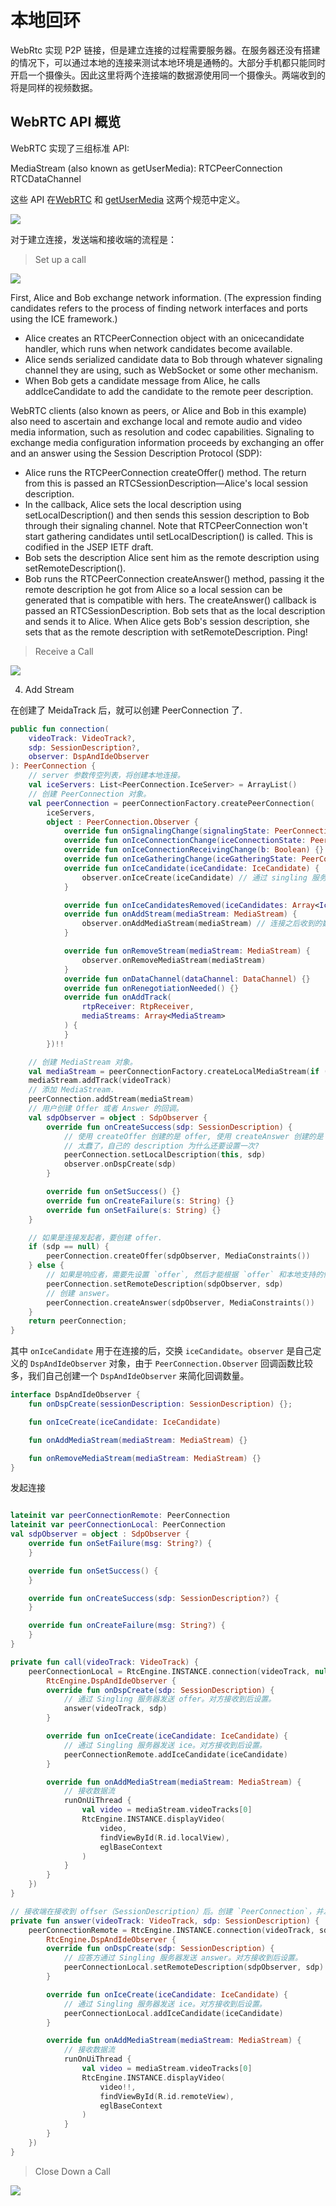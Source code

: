 # 本地回环

WebRtc 实现 P2P 链接，但是建立连接的过程需要服务器。在服务器还没有搭建的情况下，可以通过本地的连接来测试本地环境是通畅的。大部分手机都只能同时开启一个摄像头。因此这里将两个连接端的数据源使用同一个摄像头。两端收到的将是同样的视频数据。

## WebRTC API 概览

WebRTC 实现了三组标准 API:

MediaStream (also known as getUserMedia):
RTCPeerConnection
RTCDataChannel

这些 API 在[WebRTC](https://w3c.github.io/webrtc-pc/) 和 [getUserMedia](https://www.w3.org/TR/mediacapture-streams/) 这两个规范中定义。


![](images/WebRTCNativeAPIsDocument.png)


对于建立连接，发送端和接收端的流程是：
> Set up a call

![](images/WebRTCNativeAPIs_call.png)

First, Alice and Bob exchange network information. (The expression finding candidates refers to the process of finding network interfaces and ports using the ICE framework.)

- Alice creates an RTCPeerConnection object with an onicecandidate handler, which runs when network candidates become available.
- Alice sends serialized candidate data to Bob through whatever signaling channel they are using, such as WebSocket or some other mechanism.
- When Bob gets a candidate message from Alice, he calls addIceCandidate to add the candidate to the remote peer description.

WebRTC clients (also known as peers, or Alice and Bob in this example) also need to ascertain and exchange local and remote audio and video media information, such as resolution and codec capabilities. Signaling to exchange media configuration information proceeds by exchanging an offer and an answer using the Session Description Protocol (SDP):

- Alice runs the RTCPeerConnection createOffer() method. The return from this is passed an RTCSessionDescription—Alice's local session description.
- In the callback, Alice sets the local description using setLocalDescription() and then sends this session description to Bob through their signaling channel. Note that RTCPeerConnection won't start gathering candidates until setLocalDescription() is called. This is codified in the JSEP IETF draft.
- Bob sets the description Alice sent him as the remote description using setRemoteDescription().
- Bob runs the RTCPeerConnection createAnswer() method, passing it the remote description he got from Alice so a local session can be generated that is compatible with hers. The createAnswer() callback is passed an RTCSessionDescription. Bob sets that as the local description and sends it to Alice.
When Alice gets Bob's session description, she sets that as the remote description with setRemoteDescription.
Ping!


> Receive a Call

![](images/WebRTCNativeAPIs_receive.png)

4. Add Stream

在创建了 MeidaTrack 后，就可以创建 PeerConnection 了.

```kotlin
public fun connection(
    videoTrack: VideoTrack?,
    sdp: SessionDescription?,
    observer: DspAndIdeObserver
): PeerConnection {
    // server 参数传空列表，将创建本地连接。
    val iceServers: List<PeerConnection.IceServer> = ArrayList()
    // 创建 PeerConnection 对象。
    val peerConnection = peerConnectionFactory.createPeerConnection(
        iceServers,
        object : PeerConnection.Observer {
            override fun onSignalingChange(signalingState: PeerConnection.SignalingState) {}
            override fun onIceConnectionChange(iceConnectionState: PeerConnection.IceConnectionState) {}
            override fun onIceConnectionReceivingChange(b: Boolean) {}
            override fun onIceGatheringChange(iceGatheringState: PeerConnection.IceGatheringState) {}
            override fun onIceCandidate(iceCandidate: IceCandidate) {
                observer.onIceCreate(iceCandidate) // 通过 singling 服务器发送 ice。
            }

            override fun onIceCandidatesRemoved(iceCandidates: Array<IceCandidate>) {}
            override fun onAddStream(mediaStream: MediaStream) {
                observer.onAddMediaStream(mediaStream) // 连接之后收到的数据流。
            }

            override fun onRemoveStream(mediaStream: MediaStream) {
                observer.onRemoveMediaStream(mediaStream)
            }
            override fun onDataChannel(dataChannel: DataChannel) {}
            override fun onRenegotiationNeeded() {}
            override fun onAddTrack(
                rtpReceiver: RtpReceiver,
                mediaStreams: Array<MediaStream>
            ) {
            }
        })!!

    // 创建 MediaStream 对象。
    val mediaStream = peerConnectionFactory.createLocalMediaStream(if (sdp == null)  "offerMediaStream" else "answerMediaStream")
    mediaStream.addTrack(videoTrack)
    // 添加 MediaStream.
    peerConnection.addStream(mediaStream)
    // 用户创建 Offer 或者 Answer 的回调。
    val sdpObserver = object : SdpObserver {
        override fun onCreateSuccess(sdp: SessionDescription) {
            // 使用 createOffer 创建的是 offer, 使用 createAnswer 创建的是 answer.
            // 太蠢了，自己的 description 为什么还要设置一次?
            peerConnection.setLocalDescription(this, sdp)
            observer.onDspCreate(sdp)
        }

        override fun onSetSuccess() {}
        override fun onCreateFailure(s: String) {}
        override fun onSetFailure(s: String) {}
    }

    // 如果是连接发起者，要创建 offer.
    if (sdp == null) {
        peerConnection.createOffer(sdpObserver, MediaConstraints())
    } else {
        // 如果是响应者，需要先设置 `offer`, 然后才能根据 `offer` 和本地支持的情况，创建 `answer`。
        peerConnection.setRemoteDescription(sdpObserver, sdp)
        // 创建 answer。
        peerConnection.createAnswer(sdpObserver, MediaConstraints())
    }
    return peerConnection;
}
```

其中 `onIceCandidate` 用于在连接的后，交换 `iceCandidate`。`observer` 是自己定义的 `DspAndIdeObserver` 对象，由于 `PeerConnection.Observer` 回调函数比较多，我们自己创建一个 `DspAndIdeObserver` 来简化回调数量。

```kotlin
interface DspAndIdeObserver {
    fun onDspCreate(sessionDescription: SessionDescription) {};

    fun onIceCreate(iceCandidate: IceCandidate)

    fun onAddMediaStream(mediaStream: MediaStream) {}

    fun onRemoveMediaStream(mediaStream: MediaStream) {}
}
```
发起连接

```kotlin

lateinit var peerConnectionRemote: PeerConnection
lateinit var peerConnectionLocal: PeerConnection
val sdpObserver = object : SdpObserver {
    override fun onSetFailure(msg: String?) {
    }

    override fun onSetSuccess() {
    }

    override fun onCreateSuccess(sdp: SessionDescription?) {
    }

    override fun onCreateFailure(msg: String?) {
    }
}

private fun call(videoTrack: VideoTrack) {
    peerConnectionLocal = RtcEngine.INSTANCE.connection(videoTrack, null, object :
        RtcEngine.DspAndIdeObserver {
        override fun onDspCreate(sdp: SessionDescription) {
            // 通过 Singling 服务器发送 offer。对方接收到后设置。
            answer(videoTrack, sdp)
        }

        override fun onIceCreate(iceCandidate: IceCandidate) {
            // 通过 Singling 服务器发送 ice。对方接收到后设置。
            peerConnectionRemote.addIceCandidate(iceCandidate)
        }

        override fun onAddMediaStream(mediaStream: MediaStream) {
            // 接收数据流
            runOnUiThread {
                val video = mediaStream.videoTracks[0]
                RtcEngine.INSTANCE.displayVideo(
                    video,
                    findViewById(R.id.localView),
                    eglBaseContext
                )
            }
        }
    })
}

// 接收端在接收到 offser（SessionDescription）后。创建 `PeerConnection`，并发送 `answer` 给对方。
private fun answer(videoTrack: VideoTrack, sdp: SessionDescription) {
    peerConnectionRemote = RtcEngine.INSTANCE.connection(videoTrack, sdp, object :
        RtcEngine.DspAndIdeObserver {
        override fun onDspCreate(sdp: SessionDescription) {
            // 应答方通过 Singling 服务器发送 answer。对方接收到后设置。
            peerConnectionLocal.setRemoteDescription(sdpObserver, sdp)
        }

        override fun onIceCreate(iceCandidate: IceCandidate) {
            // 通过 Singling 服务器发送 ice。对方接收到后设置。
            peerConnectionLocal.addIceCandidate(iceCandidate)
        }

        override fun onAddMediaStream(mediaStream: MediaStream) {
            // 接收数据流
            runOnUiThread {
                val video = mediaStream.videoTracks[0]
                RtcEngine.INSTANCE.displayVideo(
                    video!!,
                    findViewById(R.id.remoteView),
                    eglBaseContext
                )
            }
        }
    })
}
```


> Close Down a Call

![](images/WebRTCNativeAPIs_close.png)